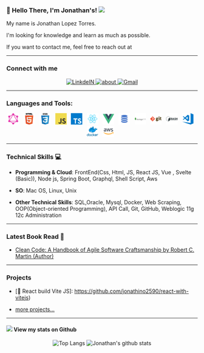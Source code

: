 ### 👋 Hello There, I'm Jonathan's!  <img src="https://github.com/TheDudeThatCode/TheDudeThatCode/blob/master/Assets/Earth.gif" width="24px">

My name is Jonathan Lopez Torres. 

I'm looking for knowledge and learn as much as possible.

If you want to contact me, feel free to reach out at 

----------
### Connect with me
<p align='center'> 
<a target="_blank" href="https://www.linkedin.com/in/aryclenio-barros-060322135/">
  <img alt="LinkdeIN" height="30" src="https://static-exp1.licdn.com/sc/h/al2o9zrvru7aqj8e1x2rzsrca" />
</a>
<a target="_blank" href="https://about.me/jonathanlopeztorres">
  <img  alt="about" height="30" src="https://about.me/s3/h/favicon/favicon_48.d67d3678.png" />
</a>
<a target="_blank" href="mailto:jonathino2590@gmail.com">
  <img alt="Gmail" height="30" src="https://cdn.icon-icons.com/icons2/2631/PNG/512/gmail_new_logo_icon_159149.png" />
</a>

<br />

----------
### Languages and Tools:


<!--
<img alt="webpack" height="30"  src="https://raw.githubusercontent.com/github/explore/80688e429a7d4ef2fca1e82350fe8e3517d3494d/topics/webpack/webpack.png" />
<img alt="angular" height="30" src="https://raw.githubusercontent.com/github/explore/80688e429a7d4ef2fca1e82350fe8e3517d3494d/topics/angular/angular.png" />
<img alt="Python" height="30" src="https://raw.githubusercontent.com/github/explore/80688e429a7d4ef2fca1e82350fe8e3517d3494d/topics/python/python.png" />
<img alt="Node.js" height="30" src="https://raw.githubusercontent.com/github/explore/80688e429a7d4ef2fca1e82350fe8e3517d3494d/topics/nodejs/nodejs.png" />
<img alt="MySQL" width="40px" src="https://raw.githubusercontent.com/github/explore/80688e429a7d4ef2fca1e82350fe8e3517d3494d/topics/mysql/mysql.png" />
<img alt="Visual Studio Code" height="30" src="https://raw.githubusercontent.com/github/explore/80688e429a7d4ef2fca1e82350fe8e3517d3494d/topics/visual-studio-code/visual-studio-code.png" /> 
<img alt="postgresql" height="30" src="https://raw.githubusercontent.com/github/explore/80688e429a7d4ef2fca1e82350fe8e3517d3494d/topics/postgresql/postgresql.png" />
<img alt="Spring" height="30" src="https://raw.githubusercontent.com/github/explore/80688e429a7d4ef2fca1e82350fe8e3517d3494d/topics/java/java.png" />
<img alt="Terminal" height="30" src="https://raw.githubusercontent.com/github/explore/80688e429a7d4ef2fca1e82350fe8e3517d3494d/topics/terminal/terminal.png" />
<img alt="GitHub" height="30" src="https://raw.githubusercontent.com/github/explore/78df643247d429f6cc873026c0622819ad797942/topics/github/github.png" />
<img alt="Kubernetes" height="30" src="https://raw.githubusercontent.com/jmnote/z-icons/master/16x16/kubernetes.png" />
<img alt="GCP" width="40" src="https://github.com/melanieshi0120/melanieshi0120/blob/master/images/GCP_LOG.png" />
<img alt="Azure" width="55" src="https://raw.githubusercontent.com/github/explore/80688e429a7d4ef2fca1e82350fe8e3517d3494d/topics/azure/azure.png" />
-->

<p align='center'> 
<a href="https://graphql.org/"><img alt="graphql" height="30" src="https://raw.githubusercontent.com/github/explore/80688e429a7d4ef2fca1e82350fe8e3517d3494d/topics/graphql/graphql.png" /></a>&nbsp;&nbsp;
<a href="https://developer.mozilla.org/en-US/docs/Web/Guide/HTML/HTML5"><img alt="HTML5" height="30" src="https://raw.githubusercontent.com/github/explore/80688e429a7d4ef2fca1e82350fe8e3517d3494d/topics/html/html.png" /></a>&nbsp;&nbsp;
<a href="https://www.w3schools.com/css/"><img alt="CSS3" height="30" src="https://raw.githubusercontent.com/github/explore/80688e429a7d4ef2fca1e82350fe8e3517d3494d/topics/css/css.png" /></a>&nbsp;&nbsp;
<a href="https://www.javascript.com/"><img alt="JavaScript" height="30" src="https://raw.githubusercontent.com/github/explore/80688e429a7d4ef2fca1e82350fe8e3517d3494d/topics/javascript/javascript.png" /></a>&nbsp;&nbsp;
<a href="https://www.typescriptlang.org/"><img height="30" src="https://raw.githubusercontent.com/github/explore/80688e429a7d4ef2fca1e82350fe8e3517d3494d/topics/typescript/typescript.png"></a>&nbsp;&nbsp;
<a href="https://reactjs.org/"><img alt="React" height="30" src="https://raw.githubusercontent.com/github/explore/80688e429a7d4ef2fca1e82350fe8e3517d3494d/topics/react/react.png" /></a>&nbsp;&nbsp;
<a href="https://vuejs.org/"><img alt="Vue" height="30" src="https://raw.githubusercontent.com/github/explore/80688e429a7d4ef2fca1e82350fe8e3517d3494d/topics/vue/vue.png" /></a>&nbsp;&nbsp;
<a href="https://www.w3schools.com/sql/"><img alt="SQL" height="30" src="https://raw.githubusercontent.com/github/explore/80688e429a7d4ef2fca1e82350fe8e3517d3494d/topics/sql/sql.png" /></a>&nbsp;&nbsp;
<a href="https://www.mongodb.com/3"><img alt="Mongodb" height="30" src="https://raw.githubusercontent.com/github/explore/80688e429a7d4ef2fca1e82350fe8e3517d3494d/topics/mongodb/mongodb.png" /></a>&nbsp;&nbsp;
<a href="https://git-scm.com/"><img alt="Git" height="30" src="https://raw.githubusercontent.com/github/explore/80688e429a7d4ef2fca1e82350fe8e3517d3494d/topics/git/git.png" /></a>&nbsp;&nbsp;
<a href="https://www.gnu.org/software/bash/"><img alt="Shell" height="30" src="https://raw.githubusercontent.com/github/explore/80688e429a7d4ef2fca1e82350fe8e3517d3494d/topics/bash/bash.png" /></a>&nbsp;&nbsp;
<a href="https://code.visualstudio.com/"><img alt="Visual Studio Code" height="30" src="https://raw.githubusercontent.com/github/explore/80688e429a7d4ef2fca1e82350fe8e3517d3494d/topics/visual-studio-code/visual-studio-code.png" /></a>&nbsp;&nbsp;
<a href="https://www.docker.com/"><img alt="Docker" height="30" src="https://raw.githubusercontent.com/github/explore/80688e429a7d4ef2fca1e82350fe8e3517d3494d/topics/docker/docker.png" /></a>&nbsp;&nbsp;
<a href="https://aws.amazon.com/"><img alt="AWS" height="30" src="https://raw.githubusercontent.com/github/explore/80688e429a7d4ef2fca1e82350fe8e3517d3494d/topics/aws/aws.png" /></a>&nbsp;&nbsp;

----------
### Technical Skills 💻

- **Programming & Cloud**: 
FrontEnd(Css, Html, JS, React JS, Vue , Svelte (Basic)), Node js, Spring Boot, Graphql, Shell Script, Aws

- **SO**: 
Mac OS, Linux, Unix

- **Other Technical Skills**: SQL,Oracle, Mysql, Docker, Web Scraping, OOP(Object-oriented Programming), API Call, Git, GitHub, Weblogic 11g 12c Administration
---
### Latest Book Read 📕

- [Clean Code: A Handbook of Agile Software Craftsmanship by Robert C. Martin (Author) ](https://www.amazon.com/Clean-Code-Handbook-Software-Craftsmanship-ebook-dp-B001GSTOAM/dp/B001GSTOAM/ref=mt_other?_encoding=UTF8&me=&qid=1614262259)

---
### Projects
- [🧬 React build Vite JS]: https://github.com/jonathino2590/react-with-vitejs)

- [more projects...](https://github.com/jonathino2590?tab=repositories)

----------

#### <img src="https://media.giphy.com/media/VgCDAzcKvsR6OM0uWg/giphy.gif" width="50"> View my stats on Github 

<div align="center">

![Top Langs](https://github-readme-stats.vercel.app/api/top-langs/?username=jonathino2590&layout=compact)
![Jonathan's github stats](https://github-readme-stats.vercel.app/api/?username=jonathino2590&show_icons=true&hide_border=true&count_private=true&hide=&cache_seconds=86400&theme=dark) 

</div>




